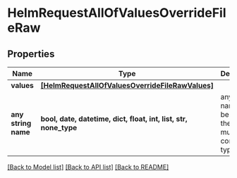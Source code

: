 # HelmRequestAllOfValuesOverrideFileRaw


## Properties
Name | Type | Description | Notes
------------ | ------------- | ------------- | -------------
**values** | [**[HelmRequestAllOfValuesOverrideFileRawValues]**](HelmRequestAllOfValuesOverrideFileRawValues.md) |  | [optional] 
**any string name** | **bool, date, datetime, dict, float, int, list, str, none_type** | any string name can be used but the value must be the correct type | [optional]

[[Back to Model list]](../README.md#documentation-for-models) [[Back to API list]](../README.md#documentation-for-api-endpoints) [[Back to README]](../README.md)



